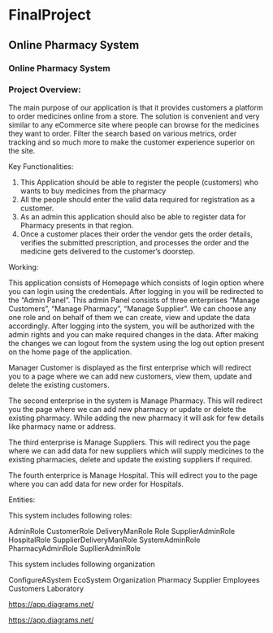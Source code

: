 # FinalProject
## Online Pharmacy System

### Online Pharmacy System

### Project Overview:

The main purpose of our application is that it provides customers a platform to order medicines online from a store. The solution is convenient and very similar to any eCommerce site where people can browse for the medicines they want to order. Filter the search based on various metrics, order tracking and so much more to make the customer experience superior on the site.


Key Functionalities:

1)	This Application should be able to register the people (customers) who wants to buy medicines from the pharmacy
2)	All the people should enter the valid data required for registration as a customer.
3)	As an admin this application should also be able to register data for Pharmacy presents in that region.
4)	Once a customer places their order the vendor gets the order details, verifies the submitted prescription, and processes the order and the medicine gets delivered to the customer’s doorstep.


Working: 

This application consists of Homepage which consists of login option where you can login using the credentials. After logging in you will be redirected to the “Admin Panel”. This admin Panel consists of three enterprises “Manage Customers”, “Manage Pharmacy”, “Manage Supplier”. We can choose any one role and on behalf of them we can create, view and update the data accordingly. After logging into the system, you will be authorized with the admin rights and you can make required changes in the data. After making the changes we can logout from the system using the log out option present on the home page of the application.

Manager Customer is displayed as the first enterprise which will redirect you to a page where we can add new customers, view them, update and delete the existing customers.

The second enterprise in the system is Manage Pharmacy. This will redirect you the page where we can add new pharmacy or update or delete the existing pharmacy. While adding the new pharmacy it will ask for few details like pharmacy name or address.

The third enterprise is Manage Suppliers. This will redirect you the page where we can add data for new suppliers which will supply medicines to the existing pharmacies, delete and update the existing suppliers if required. 

The fourth enterprice is Manage Hospital. This will edirect you to the page where you can add data for new order for Hospitals.


Entities:

This system includes following roles:

AdminRole
CustomerRole
DeliveryManRole
Role
SupplierAdminRole
HospitalRole
SupplierDeliveryManRole
SystemAdminRole
PharmacyAdminRole
SupllierAdminRole


This system includes following organization

ConfigureASystem
EcoSystem
Organization
Pharmacy
Supplier
Employees
Customers
Laboratory

https://app.diagrams.net/

https://app.diagrams.net/

